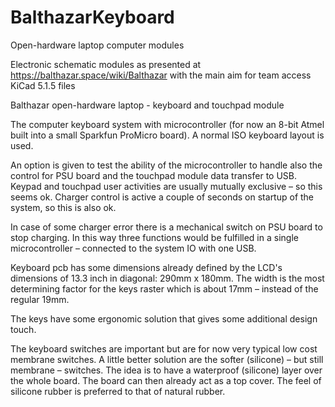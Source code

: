 # BalthazarKeyboard
Open-hardware laptop computer modules

Electronic schematic modules as presented at https://balthazar.space/wiki/Balthazar with the main aim for team access
KiCad 5.1.5 files

Balthazar open-hardware laptop - keyboard and touchpad module

The computer keyboard system with microcontroller (for now an 8-bit Atmel built into a small Sparkfun ProMicro board). A normal ISO keyboard layout is used. 

An option is given to test the ability of the microcontroller to handle also the control for PSU board and the touchpad module data transfer to USB. Keypad and touchpad user activities are usually mutually exclusive – so this seems ok. Charger control is active a couple of seconds on startup of the system, so this is also ok. 

In case of some charger error there is a mechanical switch on PSU board to stop charging. In this way three functions would be fulfilled in a single microcontroller – connected to the system IO with one USB.

Keyboard pcb has some dimensions already defined by the LCD's dimensions of 13.3 inch in diagonal: 290mm x 180mm. The width is the most determining factor for the keys raster which is about 17mm – instead of the regular 19mm. 

The keys have some ergonomic solution that gives some additional design touch.  

The keyboard switches are important but are for now very typical low cost membrane switches. A little better solution are the softer (silicone) – but still membrane – switches. The idea is to have a waterproof (silicone) layer over the whole board. The board can then already act as a top cover. The feel of silicone rubber is preferred to that of natural rubber. 
